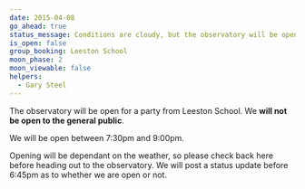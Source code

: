 ```yaml
---
date: 2015-04-08
go_ahead: true
status_message: Conditions are cloudy, but the observatory will be open with a cloudy nights presentation and telescope tour.
is_open: false
group_booking: Leeston School
moon_phase: 2
moon_viewable: false
helpers:
  - Gary Steel
---
```

The observatory will be open for a party from Leeston School.  We **will not
be open to the general public**.

We will be open between 7:30pm and 9:00pm.

Opening will be dependant on the weather, so please check back here before
heading out to the observatory. We will post a status update before 6:45pm
as to whether we are open or not.
